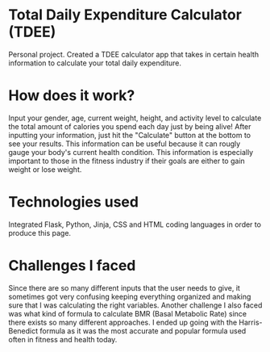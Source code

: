 # Total Daily Expenditure Calculator (TDEE)
Personal project. 
Created a TDEE calculator app that takes in certain health information to calculate your total daily expenditure.

# How does it work?
Input your gender, age, current weight, height, and activity level to calculate the total amount of calories you spend each day just by being alive! After inputting your information, just hit the "Calculate" button at the bottom to see your results. This information can be useful because it can rougly gauge your body's current health condition. This information is especially important to those in the fitness industry if their goals are either to gain weight or lose weight. 

# Technologies used
Integrated Flask, Python, Jinja, CSS and HTML coding languages in order to produce this page.

# Challenges I faced
Since there are so many different inputs that the user needs to give, it sometimes got very confusing keeping everything organized and making sure that I was calculating the right variables. 
Another challenge I also faced was what kind of formula to calculate BMR (Basal Metabolic Rate) since there exists so many different approaches. I ended up going with the Harris-Benedict formula as it was the most accurate and popular formula used often in fitness and health today. 
